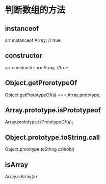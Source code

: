 # 判断数组的方法

## instanceof

arr instanceof Array; // true

## constructor

arr.constructor == Array; //true

## Object.getProrotypeOf

Object.getPrototypeOf(a) === Array.prototype;

## Array.prototype.isPrototypeof

Array.prototype.isPrototypeOf(a);

## Object.prototype.toString.call

Object.prototype.toString.call(obj)

## isArray

Array.isArray(a)
